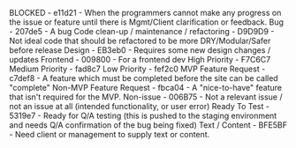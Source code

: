 BLOCKED - e11d21 - When the programmers cannot make any progress on the issue or feature until there is Mgmt/Client clarification or feedback.
Bug - 207de5 - A bug
Code clean-up / maintenance / refactoring - D9D9D9 - Not ideal code that should be refactored to be more DRY/Modular/Safer before release
Design - EB3eb0 - Requires some new design changes / updates
Frontend - 009800 - For a frontend dev
High Priority - F7C6C7
Medium Priority - fad8c7
Low Priority - fef2c0
MVP Feature Request - c7def8 - A feature which must be completed before the site can be called "complete"
Non-MVP Feature Request - fbca04 - A "nice-to-have" feature that isn't required for the MVP.
Non-issue - 006B75 - Not a relevant issue / not an issue at all (intended functionality, or user error)
Ready To Test - 5319e7 - Ready for Q/A testing (this is pushed to the staging environment and needs Q/A confirmation of the bug being fixed)
Text / Content - BFE5BF - Need client or management to supply text or content.
